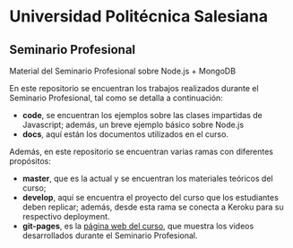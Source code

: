 # Universidad Politécnica Salesiana
## Seminario Profesional

Material del Seminario Profesional sobre Node.js + MongoDB

En este repositorio se encuentran los trabajos realizados durante el Seminario Profesional, tal como se detalla a continuación:

- **code**, se encuentran los ejemplos sobre las clases impartidas de Javascript; además, un breve ejemplo básico sobre Node.js
- **docs**, aquí están los documentos utilizados en el curso.

Además, en este repositorio se encuentran varias ramas con diferentes propósitos:

- **master**, que es la actual y se encuentran los materiales teóricos del curso;
- **develop**, aquí se encuentra el proyecto del curso que los estudiantes deben replicar; además, desde esta rama se conecta a Keroku para su respectivo deployment.
- **git-pages**, es la [página web del curso](https://omarjcm.github.io/p56-seminario-profesional/), que muestra los videos desarrollados durante el Seminario Profesional. 
